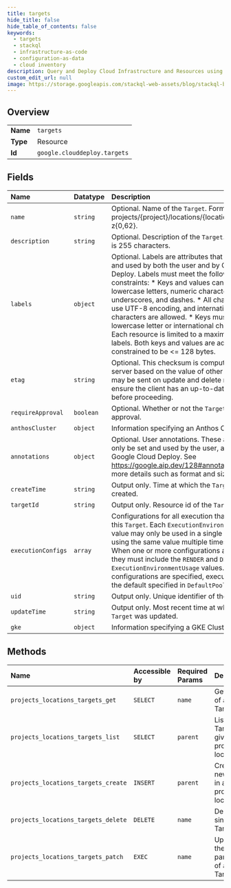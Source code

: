 ```yaml
---
title: targets
hide_title: false
hide_table_of_contents: false
keywords:
  - targets
  - stackql
  - infrastructure-as-code
  - configuration-as-data
  - cloud inventory
description: Query and Deploy Cloud Infrastructure and Resources using SQL
custom_edit_url: null
image: https://storage.googleapis.com/stackql-web-assets/blog/stackql-blog-post-featured-image.png
---
```

  
    

## Overview
<table><tbody>
<tr><td><b>Name</b></td><td><code>targets</code></td></tr>
<tr><td><b>Type</b></td><td>Resource</td></tr>
<tr><td><b>Id</b></td><td><code>google.clouddeploy.targets</code></td></tr>
</tbody></table>

## Fields
| Name | Datatype | Description |
|:-----|:---------|:------------|
| `name` | `string` | Optional. Name of the `Target`. Format is projects/{project}/locations/{location}/targets/a-z{0,62}. |
| `description` | `string` | Optional. Description of the `Target`. Max length is 255 characters. |
| `labels` | `object` | Optional. Labels are attributes that can be set and used by both the user and by Google Cloud Deploy. Labels must meet the following constraints: * Keys and values can contain only lowercase letters, numeric characters, underscores, and dashes. * All characters must use UTF-8 encoding, and international characters are allowed. * Keys must start with a lowercase letter or international character. * Each resource is limited to a maximum of 64 labels. Both keys and values are additionally constrained to be &lt;= 128 bytes. |
| `etag` | `string` | Optional. This checksum is computed by the server based on the value of other fields, and may be sent on update and delete requests to ensure the client has an up-to-date value before proceeding. |
| `requireApproval` | `boolean` | Optional. Whether or not the `Target` requires approval. |
| `anthosCluster` | `object` | Information specifying an Anthos Cluster. |
| `annotations` | `object` | Optional. User annotations. These attributes can only be set and used by the user, and not by Google Cloud Deploy. See https://google.aip.dev/128#annotations for more details such as format and size limitations. |
| `createTime` | `string` | Output only. Time at which the `Target` was created. |
| `targetId` | `string` | Output only. Resource id of the `Target`. |
| `executionConfigs` | `array` | Configurations for all execution that relates to this `Target`. Each `ExecutionEnvironmentUsage` value may only be used in a single configuration; using the same value multiple times is an error. When one or more configurations are specified, they must include the `RENDER` and `DEPLOY` `ExecutionEnvironmentUsage` values. When no configurations are specified, execution will use the default specified in `DefaultPool`. |
| `uid` | `string` | Output only. Unique identifier of the `Target`. |
| `updateTime` | `string` | Output only. Most recent time at which the `Target` was updated. |
| `gke` | `object` | Information specifying a GKE Cluster. |
## Methods
| Name | Accessible by | Required Params | Description |
|:-----|:--------------|:----------------|:------------|
| `projects_locations_targets_get` | `SELECT` | `name` | Gets details of a single Target. |
| `projects_locations_targets_list` | `SELECT` | `parent` | Lists Targets in a given project and location. |
| `projects_locations_targets_create` | `INSERT` | `parent` | Creates a new Target in a given project and location. |
| `projects_locations_targets_delete` | `DELETE` | `name` | Deletes a single Target. |
| `projects_locations_targets_patch` | `EXEC` | `name` | Updates the parameters of a single Target. |
